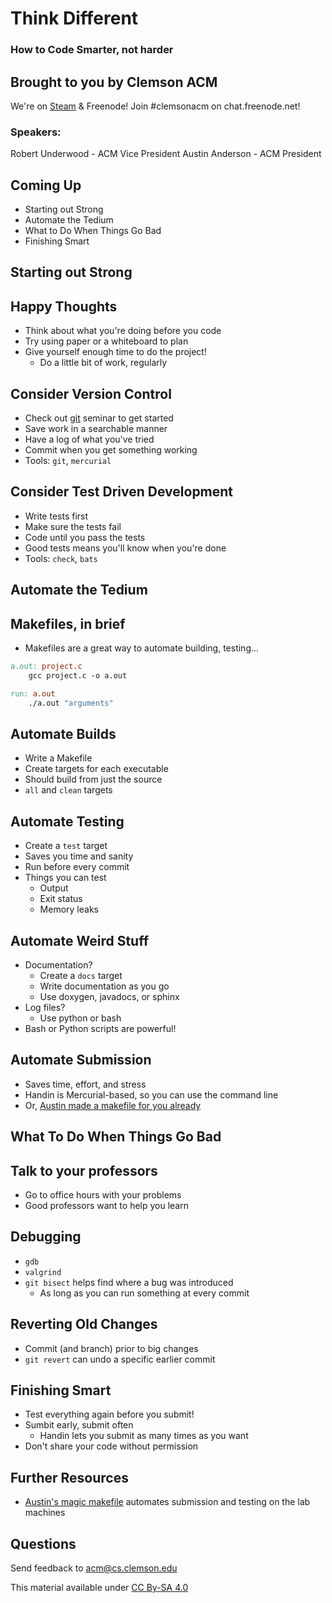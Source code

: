 # Think Different
### How to Code Smarter, not harder


## Brought to you by Clemson ACM

We're on [Steam](http://steamcommunity.com/groups/clemsonacm) &
Freenode! Join #clemsonacm on chat.freenode.net!

### Speakers:

Robert Underwood - ACM Vice President
 Austin Anderson - ACM President


## Coming Up

- Starting out Strong
- Automate the Tedium
- What to Do When Things Go Bad
- Finishing Smart



## Starting out Strong


## Happy Thoughts

- Think about what you're doing before you code
- Try using paper or a whiteboard to plan
- Give yourself enough time to do the project!
  - Do a little bit of work, regularly


## Consider Version Control

- Check out [git][git] seminar to get started
- Save work in a searchable manner
- Have a log of what you've tried
- Commit when you get something working
- Tools: `git`, `mercurial`

[git]: people.cs.clemson.edu/~robertu/git/git.html


## Consider Test Driven Development

- Write tests first
- Make sure the tests fail
- Code until you pass the tests
- Good tests means you'll know when you're done
- Tools: `check`, `bats`



## Automate the Tedium


## Makefiles, in brief

- Makefiles are a great way to automate building, testing...

```makefile
a.out: project.c
    gcc project.c -o a.out

run: a.out
    ./a.out "arguments"
```


## Automate Builds

- Write a Makefile
- Create targets for each executable
- Should build from just the source
- `all` and `clean` targets


## Automate Testing

- Create a `test` target
- Saves you time and sanity
- Run before every commit
- Things you can test
   - Output
   - Exit status
   - Memory leaks


## Automate Weird Stuff

- Documentation?
   - Create a `docs` target
   - Write documentation as you go
   - Use doxygen, javadocs, or sphinx
- Log files?
   - Use python or bash
- Bash or Python scripts are powerful!


## Automate Submission

- Saves time, effort, and stress
- Handin is Mercurial-based, so you can use the command line
- Or, [Austin made a makefile for you already][1]

[1]: https://github.com/protractorninja/cu-handin-magic-make/


## What To Do When Things Go Bad


## Talk to your professors

- Go to office hours with your problems
- Good professors want to help you learn


## Debugging

- `gdb`
- `valgrind`
- `git bisect` helps find where a bug was introduced
  - As long as you can run something at every commit


## Reverting Old Changes

- Commit (and branch) prior to big changes
- `git revert` can undo a specific earlier commit



## Finishing Smart

- Test everything again before you submit!
- Sumbit early, submit often
  - Handin lets you submit as many times as you want
- Don't share your code without permission



## Further Resources

- [Austin's magic makefile][1] automates submission and testing on the lab machines

[1]: https://github.com/protractorninja/cu-handin-magic-make/


## Questions

Send feedback to acm@cs.clemson.edu

This material available under [CC By-SA 4.0](http://creativecommons.org/licenses/by-sa/4.0/)

